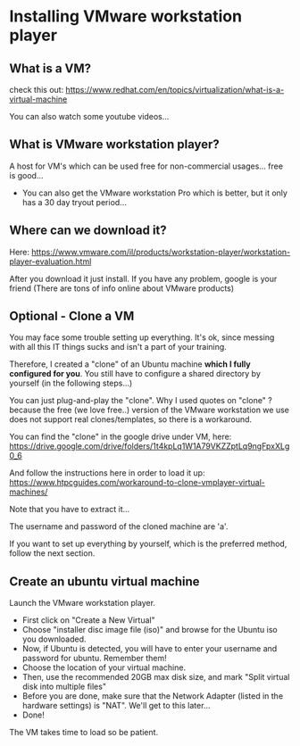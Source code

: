 # Installing VMware workstation player

## What is a VM?
check this out: https://www.redhat.com/en/topics/virtualization/what-is-a-virtual-machine 

You can also watch some youtube videos...

## What is VMware workstation player?
A host for VM's which can be used free for non-commercial usages... 
free is good...
* You can also get the VMware workstation Pro which is better, but it only has a 30 day tryout period...  

## Where can we download it?
Here:
https://www.vmware.com/il/products/workstation-player/workstation-player-evaluation.html

After you download it just install. If you have any problem, google is your friend (There are tons of info online about VMware products)

## Optional - Clone a VM
You may face some trouble setting up everything.
It's ok, since messing with all this IT things sucks and isn't a part of your training.

Therefore, I created a "clone" of an Ubuntu machine **which I fully configured for you**.
You still have to configure a shared directory by yourself (in the following steps...)

You can just plug-and-play the "clone".
Why I used quotes on "clone" ? because the free (we love free..) version
of the VMware workstation we use does not support real clones/templates,
so there is a workaround.
 
 You can find the "clone" in the google drive under VM, here: 
https://drive.google.com/drive/folders/1t4kpLq1W1A79VKZZptLq9ngFpxXLg0_6
 
 And follow the instructions here in order to load it up:
 https://www.htpcguides.com/workaround-to-clone-vmplayer-virtual-machines/
  
 Note that you have to extract it...
 
 The username and password of the cloned machine are 'a'.

If you want to set up everything by yourself, which is the preferred method, follow the next section.

## Create an ubuntu virtual machine
Launch the VMware workstation player. 

* First click on "Create a New Virtual"
* Choose "installer disc image file (iso)" and browse for the Ubuntu iso you downloaded.
* Now, if Ubuntu is detected, you will have to enter your username and password for ubuntu. Remember them!
* Choose the location of your virtual machine.
* Then, use the recommended 20GB max disk size, and mark "Split virtual disk into multiple files"
* Before you are done, make sure that the Network Adapter (listed in the hardware settings) is "NAT".
We'll get to this later...
* Done! 

The VM takes time to load so be patient.

